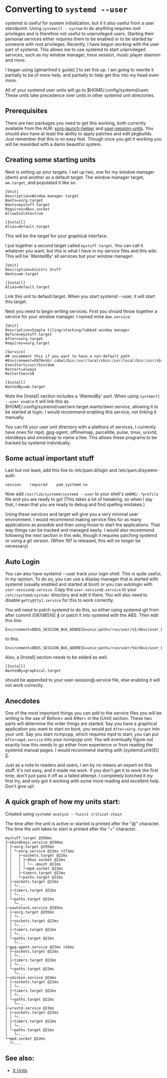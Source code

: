 # Converting to `systemd --user`

systemd is useful for system initialization, but it it also useful from a user
standpoint. Using `systemctl --system` to do anything requires root privileges
and is therefore not useful to unprivileged users. Starting their personal
services either requires them to be enabled or to be started by someone with
root privileges. Recently, I have begun working with the user part of systemd.
This allows me to use systemd to start unprivileged services, such as my
window manager, tmux session, music player daemon and more.

I began using [gtmanfred's guide] [1] to set this up. I am going to rewrite
it partially to be of more help, and partially to help get this into my head
even more. 

All of your systemd user units will go to $HOME/.config/systemd/user. These
units take precedence over units in other systemd unit directories.

## Prerequisites

There are two packages you need to get this working, both currently available
from the AUR: [xorg-launch-helper][2] and [user-session-units][3]. You should
also have at least the ability to apply patches and edit pkgbuilds. Just remember
that this is no easy feat. Though once you get it working you will be rewarded
with a damn beautiful system.

## Creating some starting units

Next is setting up your targets. I set up two, one for my window manager (dwm)
and another as a default target. The window manager target, `wm.target`, and 
populated it like so:

    [Unit]
    Description=Window manager target
    Wants=xorg.target
    Wants=mystuff.target
    Requires=dbus.socket
    AllowIsolate=true
    
    [Install]
    Alias=default.target

This will be the target for your graphical interface.

I put together a second target called `mystuff.target`. You can call it whatever
you want, but this is what I have in my service files and this wiki. This will
be 'WantedBy' all services but your window manager:

    [Unit]
    Description=Xinitrc Stuff
    Wants=wm.target
    
    [Install]
    Alias=default.target

Link this unit to default.target. When you start systemd --user, it will start
this target. 

Next you need to begin writing services. First you should throw together a
service for your window manager. I named mine `dwm.service`:

    [Unit]
    Description=Simple tiling/stacking/tabbed window manager
    Before=mystuff.target
    After=xorg.target
    Requires=xorg.target
    
    [Service]
    ## uncomment this if you want to have a non-default path
    #Environment=PATH=%h/.cabal/bin:/usr/local/sbin:/usr/local/bin:/usr/sbin:/usr/bin:/sbin:/bin:%h/bin
    ExecStart=/usr/bin/dwm
    Restart=always
    RestartSec=10

    [Install]
    WantedBy=wm.target

Note the [Install] section includes a 'WantedBy' part. When using `systemctl
--user enable` it will link this as
$HOME/.config/systemd/user/wm.target.wants/dwm.service, allowing it to be
started at login. I would recommend enabling this service, not linking it
manually.

You can fill your user unit directory with a plethora of services, I currently
have ones for mpd, gpg-agent, offlineimap, parcellite, pulse, tmux, urxvtd,
xbindkeys and xmodmap to name a few. This allows these programs to be tracked
by systemd individually.

## Some actual important stuff

Last but not least, add this line to /etc/pam.d/login and
/etc/pam.d/system-auth:

    session    required    pam_systemd.so

Now add `/usr/lib/systemd/systemd --user` to your shell's `$HOME/.*profile` file
and you are ready to go! (This takes a lot of tweaking, so when I say that, I
mean that you are ready to debug and find spelling mistakes.)

Using these services and target will give you a very minimal user environment.
I would recommend making service files for as many applications as possible and
then using those to start the applications. That way things can be tracked and
managed easily. I would also recommend following the next section in this wiki,
though it requires patching systemd or using a git version. (When 197 is
released, this will no longer be necessary)

## Auto Login

You can also have systemd --user track your login shell. This is quite useful, 
in my opinion. To do so, you can use a display manager that is started with
systemd (usually enabled and started at boot) or you can autologin with 
`user-session@.service`. Copy the `user-session@.service` to your
`/etc/systemd/system/` directory and edit it there. You will also need to
disable `getty@tty1.service` for this to work correctly.

You will need to patch systemd to do this, so either using systemd-git from
after commit [067d851d] [4] or patch it into systemd with the ABS. Then edit this
line:

    Environment=DBUS_SESSION_BUS_ADDRESS=unix:path=/run/user/%I/dbus/user_bus_socket

to this:

    Environment=DBUS_SESSION_BUS_ADDRESS=unix:path=/run/user/%U/dbus/user_bus_socket

Also, a [Install] section needs to be added as well.

    [Install]
    WantedBy=graphical.target

should be appended to your user-session@.service file, else enabling it will not
work correctly.

## Anecdotes

One of the most important things you can add to the service files you will be
writing is the use of Before= and After= in the [Unit] section. These two
parts will determine the order things are started. Say you have a graphical
application you want to start on boot, you would put `After=xorg.target` into
your unit. Say you start ncmpcpp, which requires mpd to start, you can put
`After=mpd.service` into your ncmpcpp unit. You will eventually figure out
exactly how this needs to go either from experience or from reading the
systemd manual pages. I would recommend starting with [systemd.unit(5)] [5].

Just as a note to readers and users, I am by no means an expert on this stuff.
It's not easy, and it made me work. If you don't get it to work the first time,
don't just pass it off as a failed attempt. I completely botched it my first
try, and only got it working with some more reading and excellent help. Don't
give up!

## A quick graph of how my units start:

Created using `systemd-analyze --fuzz=1 critical-chain`

The time after the unit is active or started is printed after the "@" character.
The time the unit takes to start is printed after the "+" character.

    mystuff.target @358ms
    ├─xbindkeys.service @296ms
    │ ├─xorg.target @295ms
    │ │ └─xorg.service @23ms +271ms
    │ │   ├─sockets.target @22ms
    │ │   │ ├─dbus.socket @22ms
    │ │   │ │ └─-.mount @11ms
    │ │   │ └─mpd.socket @22ms
    │ │   ├─timers.target @22ms
    │ │   └─paths.target @22ms
    │ ├─sockets.target @22ms
    │ │ └─...
    │ ├─timers.target @22ms
    │ │ └─...
    │ └─paths.target @22ms
    │   └─...
    ├─xautolock.service @295ms
    │ ├─xorg.target @295ms
    │ │ └─...
    │ ├─sockets.target @22ms
    │ │ └─...
    │ ├─timers.target @22ms
    │ │ └─...
    │ └─paths.target @22ms
    │   └─...
    ├─gpg-agent.service @23ms +26ms
    │ ├─sockets.target @22ms
    │ │ └─...
    │ ├─timers.target @22ms
    │ │ └─...
    │ └─paths.target @22ms
    │   └─...
    ├─udiskie.service @24ms
    │ ├─sockets.target @22ms
    │ │ └─...
    │ ├─timers.target @22ms
    │ │ └─...
    │ └─paths.target @22ms
    │   └─...
    ├─urxvtd.service @23ms
    │ ├─sockets.target @22ms
    │ │ └─...
    │ ├─timers.target @22ms
    │ │ └─...
    │ └─paths.target @22ms
    │   └─...
    └─mpd.socket @22ms
      └─...

## See also:

* [X Units](https://bitbucket.org/KaiSforza/systemd-user-units/wiki/X-Applications)

[1]: http://blog.gtmanfred.com/?p=26
[2]: https://aur.archlinux.org/packages/xorg-launch-helper/
[3]: https://aur.archlinux.org/packages/user-session-units/
[4]: http://cgit.freedesktop.org/systemd/systemd/commit/?id=067d851d30386c553e3a84f59d81d003ff638b91
[5]: http://www.freedesktop.org/software/systemd/man/systemd.unit.html
